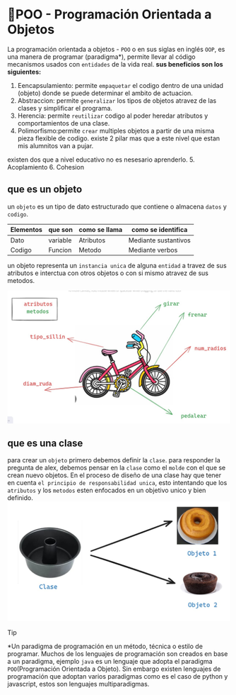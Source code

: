 # 🚌POO - Programación Orientada a Objetos
La programación orientada a objetos - `POO` o en sus siglas en inglés `OOP`, es una manera de programar (paradigma*), permite llevar al código mecanismos usados con `entidades` de la vida real.
**sus beneficios son los siguientes:**
1. Eencapsulamiento: permite `empaquetar` el codigo dentro de una
unidad (objeto) donde se puede determinar el ambito de actuacion.
2. Abstraccion: permite `generalizar` los tipos de objetos atravez de las clases y simplificar el programa.
3. Herencia: permite `reutilizar` codigo al poder heredar atributos y comportamientos de una clase.
4. Polimorfismo:permite `crear` multiples objetos a partir de una misma pieza flexible de codigo.
existe 2 pilar mas que a este nivel que estan mis alumnitos van a pujar.

existen dos que a nivel educativo no es nesesario aprenderlo.
5. Acoplamiento
6. Cohesion

## que es un objeto
un `objeto` es un tipo de dato estructurado que contiene o almacena `datos` y `codigo`.

|Elementos |que son | como se llama|como se identifica  |
|----------|--------|--------------|--------------------|
|Dato      |variable|Atributos     |Mediante sustantivos|
|Codigo    |Funcion |Metodo        |Mediante verbos     |

un objeto representa un `instancia unica` de alguna `entidad` a travez de sus atributos e interctua con otros objetos o con si  mismo atravez de sus metodos.

![alt text](image.png)


## que es una clase 
para crear un `objeto` primero debemos definir la `clase`.
para responder la pregunta de alex, debemos pensar en la `clase` como el `molde` con el que se crean  nuevo objetos.
En el proceso de diseño de una clase hay que tener en cuenta `el principio de responsabilidad unica`, esto intentando que los `atributos` y los `metodos` esten enfocados en un objetivo unico y bien definido.
![alt text](image-1.png)


> [!TIP]
> *Un paradigma de programación en un método, técnica o estilo de programar. Muchos de los lenguajes de programación son creados en base a un paradigma, ejemplo `java` es un lenguaje que adopta el paradigma `POO`(Programación Orientada a Objeto). Sin embargo existen lenguajes de programación que adoptan varios paradigmas como es el caso de python y javascript, estos son lenguajes multiparadigmas.


